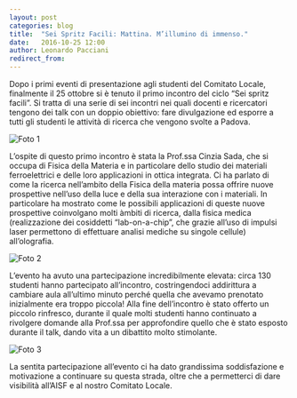 ```yaml
---
layout: post
categories: blog 
title:  "Sei Spritz Facili: Mattina. M’illumino di immenso."
date:   2016-10-25 12:00
author: Leonardo Pacciani
redirect_from:
---
```


Dopo i primi eventi di presentazione agli studenti del Comitato Locale, finalmente il 25 ottobre si è tenuto il primo incontro del ciclo “Sei spritz facili”. Si tratta di una serie di sei incontri nei quali docenti e ricercatori tengono dei talk con un doppio obiettivo: fare divulgazione ed esporre a tutti gli studenti le attività di ricerca che vengono svolte a Padova.

![Foto 1](/img/eventilocali/2016-SeiSpritzFaciliPD/10-1.jpg)

L’ospite di questo primo incontro è stata la Prof.ssa Cinzia Sada, che si occupa di Fisica della Materia e in particolare dello studio dei materiali ferroelettrici e delle loro applicazioni in ottica integrata.
Ci ha parlato di come la ricerca nell’ambito della Fisica della materia possa offrire nuove prospettive nell’uso della luce e della sua interazione con i materiali. In particolare ha mostrato come le possibili applicazioni di queste nuove prospettive coinvolgano molti àmbiti di ricerca, dalla fisica medica (realizzazione dei cosiddetti “lab-on-a-chip”, che grazie all’uso di impulsi laser permettono di effettuare analisi mediche su singole cellule) all’olografia.

![Foto 2](/img/eventilocali/2016-SeiSpritzFaciliPD/10-2.jpg)

L’evento ha avuto una partecipazione incredibilmente elevata: circa 130 studenti hanno partecipato all’incontro, costringendoci addirittura a cambiare aula all’ultimo minuto perché quella che avevamo prenotato inizialmente era troppo piccola!
Alla fine dell’incontro è stato offerto un piccolo rinfresco, durante il quale molti studenti hanno continuato a rivolgere domande alla Prof.ssa per approfondire quello che è stato esposto durante il talk, dando vita a un dibattito molto stimolante.  

![Foto 3](/img/eventilocali/2016-SeiSpritzFaciliPD/10-3.jpg)

La sentita partecipazione all’evento ci ha dato grandissima soddisfazione e motivazione a continuare su questa strada, oltre che a permetterci di dare visibilità all’AISF e al nostro Comitato Locale.

